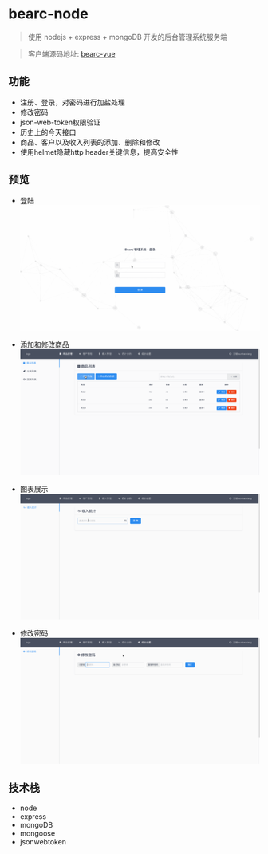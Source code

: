 # bearc-node

> 使用 nodejs + express + mongoDB 开发的后台管理系统服务端

> 客户端源码地址: [bearc-vue](https://github.com/sunhaoxiang/bearc-vue)

## 功能

- 注册、登录，对密码进行加盐处理
- 修改密码
- json-web-token权限验证
- 历史上的今天接口
- 商品、客户以及收入列表的添加、删除和修改
- 使用helmet隐藏http header关键信息，提高安全性

## 预览

- 登陆
![1](https://raw.githubusercontent.com/sunhaoxiang/bearc-node/master/preview-images/1.gif)

- 添加和修改商品
![2](https://raw.githubusercontent.com/sunhaoxiang/bearc-node/master/preview-images/2.gif)

- 图表展示
![3](https://raw.githubusercontent.com/sunhaoxiang/bearc-node/master/preview-images/3.gif)

- 修改密码
![4](https://raw.githubusercontent.com/sunhaoxiang/bearc-node/master/preview-images/4.gif)

## 技术栈

- node
- express
- mongoDB
- mongoose
- jsonwebtoken
